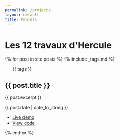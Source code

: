 ```yaml
---
permalink: /projects
layout: default
title: Projets
---
```

<div class="container">
    <h1>Les 12 travaux d'Hercule</h1>
</div>
<div class="container flex column between wrap">
  {% for post in site.posts %}
  {% include _tags.md %}
  <article class="sm-basis-1 md-basis-2 lg-basis-3 post">
    <ul class="post_tags">{{ tags }}</ul>
    <h2 class="post_title">{{ post.title }}</h2>
    <div class="post_excerpt">{{ post.excerpt }}</div>
    <p class="post_date">{{ post.date | date_to_string }}</p>
    <ul>
      <li><a href="{{ post.url }}">Live demo</a></li>
      <li><a href="{{ post.url }}">View code</a></li>
    </ul>
  </article>
  {% endfor %}
</div>
